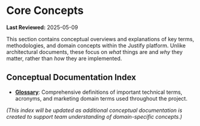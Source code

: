 # Core Concepts

**Last Reviewed:** 2025-05-09

This section contains conceptual overviews and explanations of key terms, methodologies, and domain concepts within the Justify platform. Unlike architectural documents, these focus on _what_ things are and _why_ they matter, rather than _how_ they are implemented.

## Conceptual Documentation Index

- **[Glossary](./glossary.md)**: Comprehensive definitions of important technical terms, acronyms, and marketing domain terms used throughout the project.

_(This index will be updated as additional conceptual documentation is created to support team understanding of domain-specific concepts.)_
